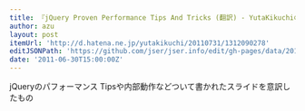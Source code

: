 ```yaml
---
title: 『jQuery Proven Performance Tips And Tricks (翻訳) - YutaKikuchiのTechBlog』
author: azu
layout: post
itemUrl: 'http://d.hatena.ne.jp/yutakikuchi/20110731/1312090278'
editJSONPath: 'https://github.com/jser/jser.info/edit/gh-pages/data/2011/06/index.json'
date: '2011-06-30T15:00:00Z'
---
```

jQueryのパフォーマンス Tipsや内部動作などついて書かれたスライドを意訳したもの
